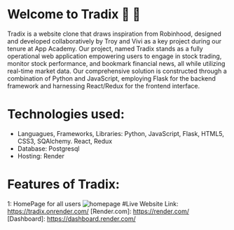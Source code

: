 # Welcome to Tradix 🚀 🌚

Tradix is a website clone that draws inspiration from Robinhood, designed and developed collaboratively by Troy and Vivi as a key project during our tenure at App Academy. Our project, named Tradix stands as a fully operational web application empowering users to engage in stock trading, monitor stock performance, and bookmark financial news, all while utilizing real-time market data. Our comprehensive solution is constructed through a combination of Python and JavaScript, employing Flask for the backend framework and harnessing React/Redux for the frontend interface.

# Technologies used:
- Languagues, Frameworks, Libraries: Python, JavaScript, Flask, HTML5, CSS3, SQAlchemy. React, Redux
- Database: Postgresql
- Hosting: Render

# Features of Tradix:
1: HomePage for all users
![homepage](assets/tradixfront.PNG)
#Live Website Link:
https://tradix.onrender.com/
[Render.com]: https://render.com/
[Dashboard]: https://dashboard.render.com/
